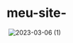# meu-site-
<img> ![2023-03-06 (1)](https://user-images.githubusercontent.com/124209426/223791551-d0f6be9e-9a7e-4356-802a-ef6818af8ed1.png) </img>
